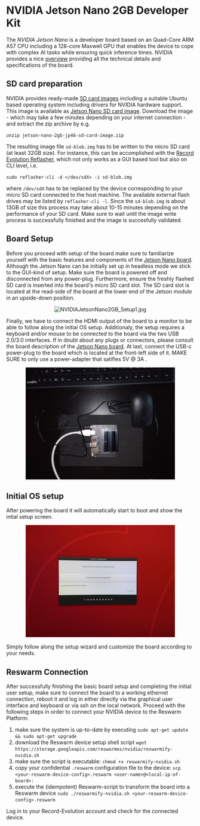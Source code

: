 
# NVIDIA Jetson Nano 2GB Developer Kit

The _NVIDIA Jetson Nano_ is a developer board based on an Quad-Core ARM A57 CPU including 
a 128-core Maxwell GPU that enables the device to cope with complex AI tasks while
ensuring quick inference times. NVIDIA provides a nice 
[overview](https://developer.nvidia.com/embedded/jetson-nano-2gb-developer-kit)
providing all the technical details and specifications of the board.

## SD card preparation

NVIDIA provides ready-made [SD card images](https://developer.nvidia.com/embedded/downloads#?search=Jetson%20Nano%20Developer%20Kit%20User%20Guide) 
including a suitable Ubuntu based operating
system including drivers for NVIDIA hardware support. This image is available as 
[Jetson Nano SD card image](https://developer.nvidia.com/jetson-nano-2gb-sd-card-image).
Download the image - which may take a few minutes depending on your internet connection -
and extract the zip archive by e.g.

```
unzip jetson-nano-2gb-jp46-sd-card-image.zip
```

The resulting image file `sd-blob.img` has to be written to the micro SD card (at least 
32GB size). For instance, this can be accomplished with the
[Record Evolution Reflasher](https://www.record-evolution.de/en/introducing-the-record-evolution-reflasher-or-how-we-built-the-worlds-best-flashing-app-for-iot-devices/),
which not only works as a GUI based tool but also on CLI level, i.e.

```
sudo reflasher-cli -d </dev/sdX> -i sd-blob.img
```

where `/dev/sdX` has to be replaced by the device corresponding to your micro SD card 
connected to the host machine. The available external flash drives may be listed
by `reflasher-cli -l`. Since the `sd-blob.img` is about 13GB of size this process may
take about 10-15 minutes depending on the performance of your SD card. Make sure to 
wait until the image write process is successfully finished and the image is succesfully
validated.

## Board Setup

Before you proceed with setup of the board make sure to familiarize yourself with the 
basic features and components of the 
[Jetson Nano board](https://developer.nvidia.com/embedded/learn/jetson-nano-2gb-devkit-user-guide#id-.JetsonNano2GBDeveloperKitUserGuidevbatuu_v1.0-Introduction).
Although the Jetson Nano can be initially set up in headless mode we stick to the GUI-kind
of setup. Make sure the board is powered off and disconnected from any power-plug. Furthermore,
ensure the freshly flashed SD card is inserted into the board's micro SD card slot. The 
SD card slot is located at the read-side of the board at the lower end of the Jetson module
in an upside-down position. 

<p align="center">
  <img
    alt="NVIDIAJetsonNano2GB_Setup1.jpg"
    src="./IMG_20211020_165614970.jpg"
    width="400"
  />
</p>

Finally, we have to connect the HDMI output of the board to a monitor to be able to 
follow along the initial OS setup. Additionaly, the setup requires a keyboard and/or
mouse to be connected to the board via the two USB 2.0/3.0 interfaces.
If in doubt about any plugs or connectors, please consult the board description of the 
[Jetson Nano board](https://developer.nvidia.com/embedded/learn/jetson-nano-2gb-devkit-user-guide#id-.JetsonNano2GBDeveloperKitUserGuidevbatuu_v1.0-Introduction). At last, connect the USB-c power-plug to the board which 
is located at the front-left side of it. MAKE SURE to only use a power-adapter that 
satifies 5V @ 3A .

<p align="center">
  <img
    alt="NVIDIAJetsonNano2GB_Setup2.jpg"
    src="./IMG_20211020_172132679.jpg"
    width="400"
  />
</p>

## Initial OS setup

After powering the board it will automatically start to boot and show the intial
setup screen.

<p align="center">
  <img
    alt="NVIDIAJetsonNano2GB_Setup3.jpg"
    src="./IMG_20211020_172433089.jpg"
    width="400"
  />
</p>

Simply follow along the setup wizard and customize the board according to 
your needs.

## Reswarm Connection

After successfully finishing the basic board setup and completing the initial
user setup, make sure to connect the board to a working ethernet connection,
reboot it and log in either directly via the graphical user interface and keyboard
or via ssh on the local network. Proceed with the following steps in order
to connect your NVIDIA device to the Reswarm Platform:

1. make sure the system is up-to-date by executing 
	`sudo apt-get update && sudo apt-get upgrade` 
1. download the Reswarm device setup shell script
	`wget https://storage.googleapis.com/reswarmos/nvidia/reswarmify-nvidia.sh`
1. make sure the script is executable:
	`chmod +x reswarmify-nvidia.sh`
1. copy your confidential `.reswarm` configuration file to the device:
	`scp <your-reswarm-device-config>.reswarm <user-name>@<local-ip-of-board>:`
1. execute the (idempotent) Reswarm-script to transform the board into a Reswarm device
	`sudo ./reswarmify-nvidia.sh <your-reswarm-device-config>.reswarm`

Log in to your Record-Evolution account and check for the connected device.
